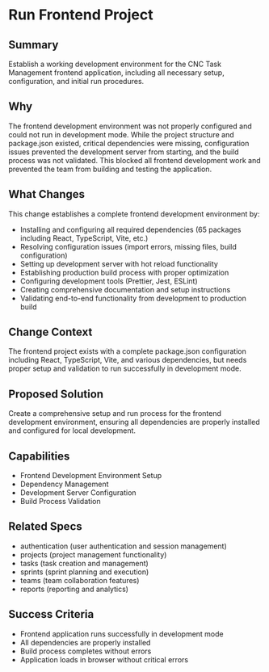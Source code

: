 # Run Frontend Project

## Summary
Establish a working development environment for the CNC Task Management frontend application, including all necessary setup, configuration, and initial run procedures.

## Why
The frontend development environment was not properly configured and could not run in development mode. While the project structure and package.json existed, critical dependencies were missing, configuration issues prevented the development server from starting, and the build process was not validated. This blocked all frontend development work and prevented the team from building and testing the application.

## What Changes
This change establishes a complete frontend development environment by:
- Installing and configuring all required dependencies (65 packages including React, TypeScript, Vite, etc.)
- Resolving configuration issues (import errors, missing files, build configuration)
- Setting up development server with hot reload functionality
- Establishing production build process with proper optimization
- Configuring development tools (Prettier, Jest, ESLint)
- Creating comprehensive documentation and setup instructions
- Validating end-to-end functionality from development to production build

## Change Context
The frontend project exists with a complete package.json configuration including React, TypeScript, Vite, and various dependencies, but needs proper setup and validation to run successfully in development mode.

## Proposed Solution
Create a comprehensive setup and run process for the frontend development environment, ensuring all dependencies are properly installed and configured for local development.

## Capabilities
- Frontend Development Environment Setup
- Dependency Management
- Development Server Configuration
- Build Process Validation

## Related Specs
- authentication (user authentication and session management)
- projects (project management functionality)
- tasks (task creation and management)
- sprints (sprint planning and execution)
- teams (team collaboration features)
- reports (reporting and analytics)

## Success Criteria
- Frontend application runs successfully in development mode
- All dependencies are properly installed
- Build process completes without errors
- Application loads in browser without critical errors